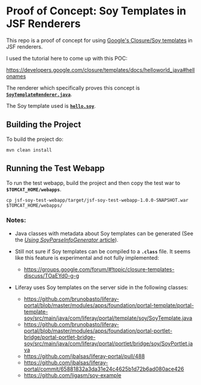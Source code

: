 # Proof of Concept: Soy Templates in JSF Renderers

This repo is a proof of concept for using [Google's Closure/Soy
templates](https://developers.google.com/closure/templates/) in JSF renderers.

I used the tutorial here to come up with this POC:

https://developers.google.com/closure/templates/docs/helloworld_java#hellonames

The renderer which specifically proves this concept is
[**`SoyTemplateRenderer.java`**](https://github.com/stiemannkj1/jsf-soy-renderer-proof-concept/blob/master/jsf-soy-component/src/main/java/com/liferay/faces/soy/poc/SoyTemplateRenderer.java).

The Soy template used is
[**`hello.soy`**](https://github.com/stiemannkj1/jsf-soy-renderer-proof-concept/blob/master/jsf-soy-component/src/main/resources/jsf/soy/poc/hello.soy).

## Building the Project

To build the project do:

    mvn clean install

## Running the Test Webapp

To run the test webapp, build the project and then copy the test war to **`$TOMCAT_HOME/webapps`**.

    cp jsf-soy-test-webapp/target/jsf-soy-test-webapp-1.0.0-SNAPSHOT.war $TOMCAT_HOME/webapps/

### Notes:

- Java classes with metadata about Soy templates can be generated (See the [*Using SoyParseInfoGenerator*
article](https://developers.google.com/closure/templates/docs/helloworld_java#soyparseinfogenerator)). 
- Still not sure if Soy templates can be compiled to a **`.class`** file. It seems like this feature is experimental and
not fully implemented:

    - https://groups.google.com/forum/#!topic/closure-templates-discuss/TOaEYd0-g-g

- Liferay uses Soy templates on the server side in the following classes:

    - https://github.com/brunobasto/liferay-portal/blob/master/modules/apps/foundation/portal-template/portal-template-soy/src/main/java/com/liferay/portal/template/soy/SoyTemplate.java
    - https://github.com/brunobasto/liferay-portal/blob/master/modules/apps/foundation/portal-portlet-bridge/portal-portlet-bridge-soy/src/main/java/com/liferay/portal/portlet/bridge/soy/SoyPortlet.java
	- https://github.com/jbalsas/liferay-portal/pull/488
    - https://github.com/jbalsas/liferay-portal/commit/65881832a3da31e24c4625b1d72b6ad080ace426
    - https://github.com/ligasm/soy-example

